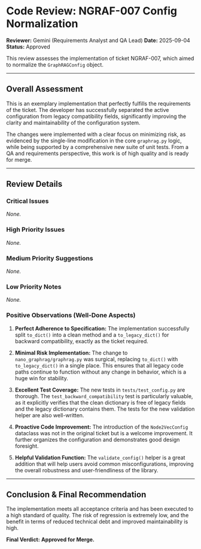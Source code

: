 # Code Review: NGRAF-007 Config Normalization

**Reviewer:** Gemini (Requirements Analyst and QA Lead)
**Date:** 2025-09-04
**Status:** Approved

This review assesses the implementation of ticket NGRAF-007, which aimed to normalize the `GraphRAGConfig` object.

---

## Overall Assessment

This is an exemplary implementation that perfectly fulfills the requirements of the ticket. The developer has successfully separated the active configuration from legacy compatibility fields, significantly improving the clarity and maintainability of the configuration system. 

The changes were implemented with a clear focus on minimizing risk, as evidenced by the single-line modification in the core `graphrag.py` logic, while being supported by a comprehensive new suite of unit tests. From a QA and requirements perspective, this work is of high quality and is ready for merge.

---

## Review Details

### Critical Issues
*None.*

### High Priority Issues
*None.*

### Medium Priority Suggestions
*None.*

### Low Priority Notes
*None.*

### Positive Observations (Well-Done Aspects)

1.  **Perfect Adherence to Specification:** The implementation successfully split `to_dict()` into a clean method and a `to_legacy_dict()` for backward compatibility, exactly as the ticket required.

2.  **Minimal Risk Implementation:** The change to `nano_graphrag/graphrag.py` was surgical, replacing `to_dict()` with `to_legacy_dict()` in a single place. This ensures that all legacy code paths continue to function without any change in behavior, which is a huge win for stability.

3.  **Excellent Test Coverage:** The new tests in `tests/test_config.py` are thorough. The `test_backward_compatibility` test is particularly valuable, as it explicitly verifies that the clean dictionary is free of legacy fields and the legacy dictionary contains them. The tests for the new validation helper are also well-written.

4.  **Proactive Code Improvement:** The introduction of the `Node2VecConfig` dataclass was not in the original ticket but is a welcome improvement. It further organizes the configuration and demonstrates good design foresight.

5.  **Helpful Validation Function:** The `validate_config()` helper is a great addition that will help users avoid common misconfigurations, improving the overall robustness and user-friendliness of the library.

---
## Conclusion & Final Recommendation

The implementation meets all acceptance criteria and has been executed to a high standard of quality. The risk of regression is extremely low, and the benefit in terms of reduced technical debt and improved maintainability is high.

**Final Verdict:** **Approved for Merge.**

